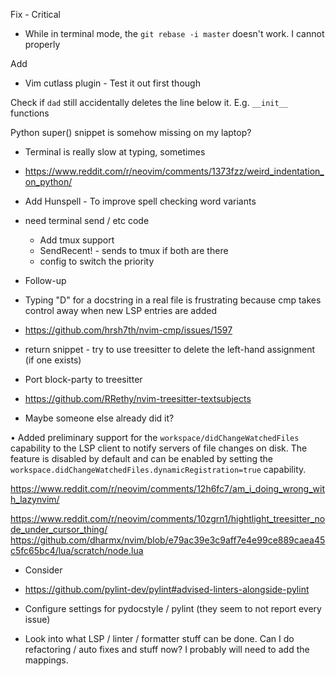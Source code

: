 Fix - Critical
- While in terminal mode, the `git rebase -i master` doesn't work. I cannot <ESC> properly

Add
- Vim cutlass plugin - Test it out first though




Check if `dad` still accidentally deletes the line below it. E.g. `__init__` functions


Python super() snippet is somehow missing on my laptop?

- Terminal is really slow at typing, sometimes
- https://www.reddit.com/r/neovim/comments/1373fzz/weird_indentation_on_python/


- Add Hunspell - To improve spell checking word variants

- need terminal send / etc code
  - Add tmux support
  - SendRecent! - sends to tmux if both are there
   - config to switch the priority



- Follow-up
 - Typing "D" for a docstring in a real file is frustrating because cmp takes control away when new  LSP entries are added
  - https://github.com/hrsh7th/nvim-cmp/issues/1597


- return snippet - try to use treesitter to delete the left-hand assignment (if one exists)


- Port block-party to treesitter
 - https://github.com/RRethy/nvim-treesitter-textsubjects
  - Maybe someone else already did it?


• Added preliminary support for the `workspace/didChangeWatchedFiles` capability
  to the LSP client to notify servers of file changes on disk. The feature is
  disabled by default and can be enabled by setting the
  `workspace.didChangeWatchedFiles.dynamicRegistration=true` capability.

https://www.reddit.com/r/neovim/comments/12h6fc7/am_i_doing_wrong_with_lazynvim/


https://www.reddit.com/r/neovim/comments/10zgrn1/hightlight_treesitter_node_under_cursor_thing/
https://github.com/dharmx/nvim/blob/e79ac39e3c9aff7e4e99ce889caea45c5fc65bc4/lua/scratch/node.lua

- Consider
 - https://github.com/pylint-dev/pylint#advised-linters-alongside-pylint

- Configure settings for pydocstyle / pylint (they seem to not report every issue)

- Look into what LSP / linter / formatter stuff can be done. Can I do refactoring / auto
fixes and stuff now? I probably will need to add the mappings.
